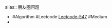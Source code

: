 alias:: 朋友圈问题

- #Algorithm #Leetcode [Leetcode-547](https://leetcode-cn.com/problems/number-of-provinces/) #Medium
-